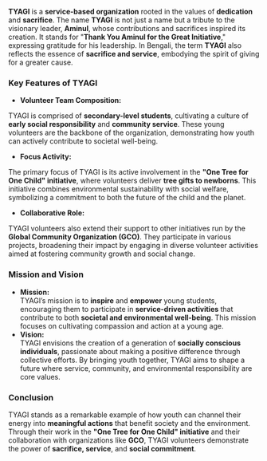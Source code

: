 **TYAGI** is a **service-based organization** rooted in the values of **dedication** and **sacrifice**. The name **TYAGI** is not just a name but a tribute to the visionary leader, **Aminul**, whose contributions and sacrifices inspired its creation. It stands for "**Thank You Aminul for the Great Initiative**," expressing gratitude for his leadership. In Bengali, the term **TYAGI** also reflects the essence of **sacrifice and service**, embodying the spirit of giving for a greater cause.

### ****Key Features of TYAGI****

- **Volunteer Team Composition:**

TYAGI is comprised of **secondary-level students**, cultivating a culture of **early social responsibility** and **community service**. These young volunteers are the backbone of the organization, demonstrating how youth can actively contribute to societal well-being.

- **Focus Activity:**

The primary focus of TYAGI is its active involvement in the **"One Tree for One Child" initiative**, where volunteers deliver **tree gifts to newborns**. This initiative combines environmental sustainability with social welfare, symbolizing a commitment to both the future of the child and the planet.

- **Collaborative Role:**

TYAGI volunteers also extend their support to other initiatives run by the **Global Community Organization (GCO)**. They participate in various projects, broadening their impact by engaging in diverse volunteer activities aimed at fostering community growth and social change.

### ****Mission and Vision****

- **Mission:**  
    TYAGI’s mission is to **inspire** and **empower** young students, encouraging them to participate in **service-driven activities** that contribute to both **societal and environmental well-being**. This mission focuses on cultivating compassion and action at a young age.
- **Vision:**  
    TYAGI envisions the creation of a generation of **socially conscious individuals**, passionate about making a positive difference through collective efforts. By bringing youth together, TYAGI aims to shape a future where service, community, and environmental responsibility are core values.

### ****Conclusion****

TYAGI stands as a remarkable example of how youth can channel their energy into **meaningful actions** that benefit society and the environment. Through their work in the **"One Tree for One Child" initiative** and their collaboration with organizations like **GCO**, TYAGI volunteers demonstrate the power of **sacrifice, service**, and **social commitment**.